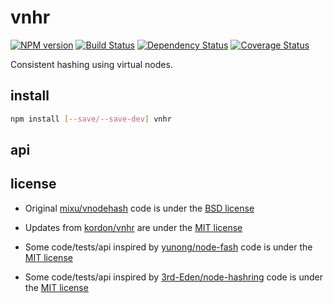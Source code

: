 # vnhr

[![NPM version](https://badge.fury.io/js/vnhr.png)](http://badge.fury.io/js/vnhr)
[![Build Status](https://secure.travis-ci.org/kordon/vnhr.png)](http://travis-ci.org/kordon/vnhr)
[![Dependency Status](https://gemnasium.com/kordon/vnhr.png)](https://gemnasium.com/kordon/vnhr)
[![Coverage Status](https://coveralls.io/repos/kordon/vnhr/badge.png?branch=master)](https://coveralls.io/r/kordon/vnhr?branch=master)

Consistent hashing using virtual nodes.

## install

```bash
npm install [--save/--save-dev] vnhr
```

## api

## license

 * Original [mixu/vnodehash](https://github.com/mixu/vnodehash) code is under the [BSD license](license/mixu)
 * Updates from [kordon/vnhr](https://github.com/kordon/vnhr) are under the [MIT license](license/kordon)
 
 * Some code/tests/api inspired by [yunong/node-fash](https://github.com/yunong/node-fash) code is under the [MIT license](license/yunong)
 * Some code/tests/api inspired by [3rd-Eden/node-hashring](https://github.com/3rd-Eden/node-hashring) code is under the [MIT license](license/3rd-Eden)